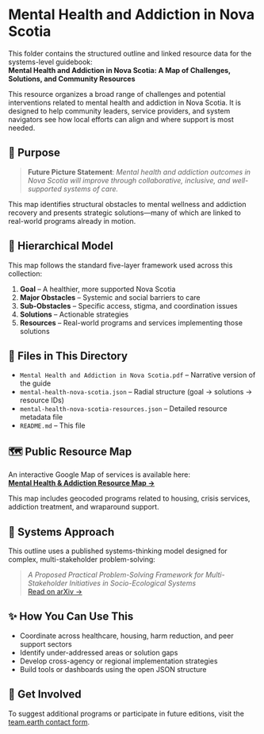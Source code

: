 # Mental Health and Addiction in Nova Scotia

This folder contains the structured outline and linked resource data for the systems-level guidebook:  
**Mental Health and Addiction in Nova Scotia: A Map of Challenges, Solutions, and Community Resources**

This resource organizes a broad range of challenges and potential interventions related to mental health and addiction in Nova Scotia. It is designed to help community leaders, service providers, and system navigators see how local efforts can align and where support is most needed.

## 🌟 Purpose

> **Future Picture Statement**: *Mental health and addiction outcomes in Nova Scotia will improve through collaborative, inclusive, and well-supported systems of care.*

This map identifies structural obstacles to mental wellness and addiction recovery and presents strategic solutions—many of which are linked to real-world programs already in motion.

## 🧠 Hierarchical Model

This map follows the standard five-layer framework used across this collection:

1. **Goal** – A healthier, more supported Nova Scotia  
2. **Major Obstacles** – Systemic and social barriers to care  
3. **Sub-Obstacles** – Specific access, stigma, and coordination issues  
4. **Solutions** – Actionable strategies  
5. **Resources** – Real-world programs and services implementing those solutions

## 📁 Files in This Directory

- `Mental Health and Addiction in Nova Scotia.pdf` – Narrative version of the guide  
- `mental-health-nova-scotia.json` – Radial structure (goal → solutions → resource IDs)  
- `mental-health-nova-scotia-resources.json` – Detailed resource metadata file  
- `README.md` – This file

## 🗺️ Public Resource Map

An interactive Google Map of services is available here:  
**[Mental Health & Addiction Resource Map →](https://www.google.com/maps/d/edit?mid=1lWINczsNTJUtsOjqqyoXH4YcEYaUaAk&usp=sharing)**

This map includes geocoded programs related to housing, crisis services, addiction treatment, and wraparound support.

## 🧠 Systems Approach

This outline uses a published systems-thinking model designed for complex, multi-stakeholder problem-solving:

> *A Proposed Practical Problem-Solving Framework for Multi-Stakeholder Initiatives in Socio-Ecological Systems*  
> [Read on arXiv →](https://arxiv.org/pdf/1911.13155.pdf)

## ✨ How You Can Use This

- Coordinate across healthcare, housing, harm reduction, and peer support sectors  
- Identify under-addressed areas or solution gaps  
- Develop cross-agency or regional implementation strategies  
- Build tools or dashboards using the open JSON structure

## 💬 Get Involved

To suggest additional programs or participate in future editions, visit the [team.earth contact form](https://team.earth/contact).
